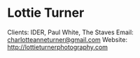 # Lottie Turner

Clients: IDER, Paul White, The Staves
Email: charlotteanneturner@gmail.com
Website: http://lottieturnerphotography.com